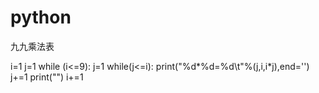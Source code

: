 # python
九九乘法表

i=1
j=1
while (i<=9):
    j=1
    while(j<=i):
        print("%d*%d=%d\t"%(j,i,i*j),end='')
        j+=1
    print("")
    i+=1
